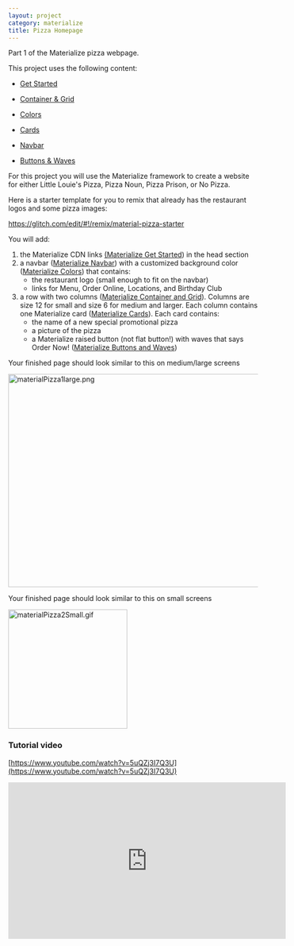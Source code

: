 ```yaml
---
layout: project
category: materialize
title: Pizza Homepage
---
```


Part 1 of the Materialize pizza webpage.


This project uses the following content:

- [Get Started](/wd/materialize/materialize-get-started/)

- [Container & Grid](/wd/materialize/materialize-container-and-grid/)

- [Colors](/wd/materialize/materialize-colors/)

- [Cards](/wd/materialize/materialize-cards/)

- [Navbar](/wd/materialize/materialize-navbar/)

- [Buttons & Waves](/wd/materialize/materialize-buttons-and-waves/)


<p>For this project you will use the Materialize framework to create a website for either Little Louie's Pizza, Pizza Noun, Pizza Prison, or No Pizza.</p>
<p>Here is a starter template for you to remix that already has the restaurant logos and some pizza images:</p>
<p><a href="https://glitch.com/edit/#!/remix/material-pizza-starter">https://glitch.com/edit/#!/remix/material-pizza-starter</a></p>
<p>You will add:</p>
<ol>
<li>the Materialize CDN links <a title="Materialize Get Started" href="/wd/materialize/materialize-get-started" data-api-endpoint="https://hilliard.instructure.com/api/v1/courses/31582/pages/materialize-get-started" data-api-returntype="Page">(Materialize Get Started</a>) in the head section</li>
<li>a navbar (<a title="Materialize Navbar" href="/wd/materialize/materialize-navbar" data-api-endpoint="https://hilliard.instructure.com/api/v1/courses/31582/pages/materialize-navbar" data-api-returntype="Page">Materialize Navbar</a>) with a customized background color (<a title="Materialize Colors" href="/wd/materialize/materialize-colors" data-api-endpoint="https://hilliard.instructure.com/api/v1/courses/31582/pages/materialize-colors" data-api-returntype="Page">Materialize Colors</a>) that contains:
<ul>
<li>the restaurant logo (small enough to fit on the navbar)</li>
<li>links for Menu, Order Online, Locations, and Birthday Club</li>
</ul>
</li>
<li>a row with two columns (<a title="Materialize Container and Grid" href="/wd/materialize/materialize-container-and-grid" data-api-endpoint="https://hilliard.instructure.com/api/v1/courses/31582/pages/materialize-container-and-grid" data-api-returntype="Page">Materialize Container and Grid</a>). Columns are size 12 for small and size 6 for medium and larger. Each column contains one Materialize card (<a title="Materialize Cards" href="/wd/materialize/materialize-cards" data-api-endpoint="https://hilliard.instructure.com/api/v1/courses/31582/pages/materialize-cards" data-api-returntype="Page">Materialize Cards</a>). Each card contains:
<ul>
<li>the name of a new special promotional pizza</li>
<li>a picture of the pizza</li>
<li>a Materialize raised button (not flat button!) with waves that says Order Now! (<a title="Materialize Buttons and Waves" href="/wd/materialize/materialize-buttons-and-waves" data-api-endpoint="https://hilliard.instructure.com/api/v1/courses/31582/pages/materialize-buttons-and-waves" data-api-returntype="Page">Materialize Buttons and Waves</a>)</li>
</ul>
</li>
</ol>
<p>Your finished page should look similar to this on medium/large screens</p>
<p><img src="/wd/materialize/images/materialPizza1large.png" alt="materialPizza1large.png" width="600" height="429" data-api-endpoint="https://hilliard.instructure.com/api/v1/courses/31582/files/11846845" data-api-returntype="File"></p>
<p>Your finished page should look similar to this on small screens</p>
<p><img src="/wd/materialize/images/materialPizza2Small.gif" alt="materialPizza2Small.gif" width="240" data-api-endpoint="https://hilliard.instructure.com/api/v1/courses/31582/files/11847168" data-api-returntype="File"></p>

### Tutorial video

[https://www.youtube.com/watch?v=5uQZj3I7Q3U](https://www.youtube.com/watch?v=5uQZj3I7Q3U)
<iframe width="560" height="315" src="https://www.youtube.com/embed/5uQZj3I7Q3U" frameborder="0" allow="accelerometer; autoplay; encrypted-media; gyroscope; picture-in-picture" allowfullscreen></iframe>

